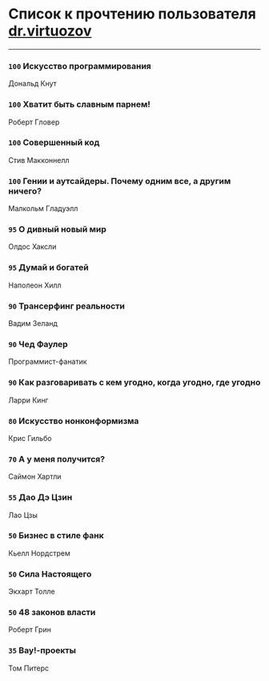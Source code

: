 # Список к прочтению пользователя [dr.virtuozov](http://vk.com/id58150658)
---

### `100` Искусство программирования
Дональд Кнут

### `100` Хватит быть славным парнем!
Роберт Гловер

### `100` Совершенный код
Стив Макконнелл

### `100` Гении и аутсайдеры. Почему одним все, а другим ничего?
Малкольм Гладуэлл

### `95` О дивный новый мир
Олдос Хаксли

### `95` Думай и богатей
Наполеон Хилл

### `90` Трансерфинг реальности
Вадим Зеланд

### `90` Чед Фаулер
Программист-фанатик

### `90` Как разговаривать с кем угодно, когда угодно, где угодно
Ларри Кинг

### `80` Искусство нонконформизма
Крис Гильбо

### `70` А у меня получится?
Саймон Хартли

### `55` Дао Дэ Цзин
Лао Цзы

### `50` Бизнес в стиле фанк
Кьелл Нордстрем

### `50` Сила Настоящего
Экхарт Толле

### `50` 48 законов власти
Роберт Грин

### `35` Вау!-проекты
Том Питерс

